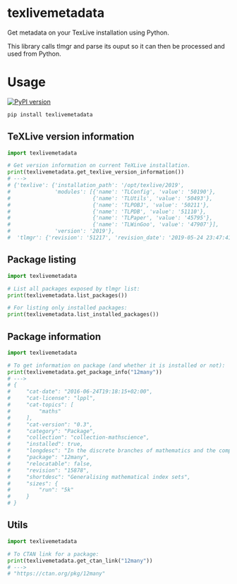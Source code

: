 # texlivemetadata

Get metadata on your TexLive installation using Python.

This library calls tlmgr and parse its ouput so it can then
be processed and used from Python.

# Usage

[![PyPI version](https://badge.fury.io/py/texlivemetadata.svg)](https://badge.fury.io/py/texlivemetadata)


```sh
pip install texlivemetadata
```

## TeXLive version information

```python
import texlivemetadata

# Get version information on current TeXLive installation.
print(texlivemetadata.get_texlive_version_information())
# --->
# {'texlive': {'installation_path': '/opt/texlive/2019',
#              'modules': [{'name': 'TLConfig', 'value': '50190'},
#                          {'name': 'TLUtils', 'value': '50493'},
#                          {'name': 'TLPOBJ', 'value': '50211'},
#                          {'name': 'TLPDB', 'value': '51110'},
#                          {'name': 'TLPaper', 'value': '45795'},
#                          {'name': 'TLWinGoo', 'value': '47907'}],
#              'version': '2019'},
#  'tlmgr': {'revision': '51217', 'revision_date': '2019-05-24 23:47:41 +0200'}}
```

## Package listing

```python
import texlivemetadata

# List all packages exposed by tlmgr list:
print(texlivemetadata.list_packages())

# For listing only installed packages:
print(texlivemetadata.list_installed_packages())
```


## Package information

```python
import texlivemetadata

# To get information on package (and whether it is installed or not):
print(texlivemetadata.get_package_info("12many"))
# --->
# {
#     "cat-date": "2016-06-24T19:18:15+02:00",
#     "cat-license": "lppl",
#     "cat-topics": [
#         "maths"
#     ],
#     "cat-version": "0.3",
#     "category": "Package",
#     "collection": "collection-mathscience",
#     "installed": true,
#     "longdesc": "In the discrete branches of mathematics and the computer sciences, it will only take some seconds before you're faced with a set like {1,...,m}. Some people write $1\\ldotp\\ldotp m$, others $\\{j:1\\leq j\\leq m\\}$, and the journal you're submitting to might want something else entirely. The 12many package provides an interface that makes changing from one to another a one-line change.",
#     "package": "12many",
#     "relocatable": false,
#     "revision": "15878",
#     "shortdesc": "Generalising mathematical index sets",
#     "sizes": {
#         "run": "5k"
#     }
# }
```

## Utils

```python
import texlivemetadata

# To CTAN link for a package:
print(texlivemetadata.get_ctan_link("12many"))
# --->
# "https://ctan.org/pkg/12many"
```